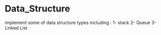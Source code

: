 # Data_Structure
implement some of data structure types including :
1- stack
2- Queue
3- Linked List

